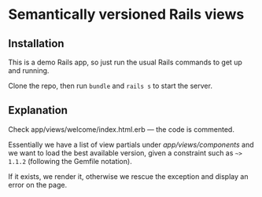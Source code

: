 # Semantically versioned Rails views

## Installation

This is a demo Rails app, so just run the usual Rails commands to get up and running.

Clone the repo, then run `bundle` and `rails s` to start the server.

## Explanation

Check app/views/welcome/index.html.erb — the code is commented.

Essentially we have a list of view partials under _app/views/components_ and we want to load the best available version, given a constraint such as `~> 1.1.2` (following the Gemfile notation).

If it exists, we render it, otherwise we rescue the exception and display an error on the page.
